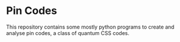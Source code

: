 # Pin Codes

This repository contains some mostly python programs to create and analyse pin codes, a class of quantum CSS codes.
